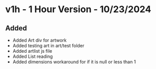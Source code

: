 # v1h - 1 Hour Version - 10/23/2024
## Added
- Added Art div for artwork
- Added testing art in art/test folder
- Added artlist js file
- Added List reading
- Added dimensions workaround for if it is null or less than 1